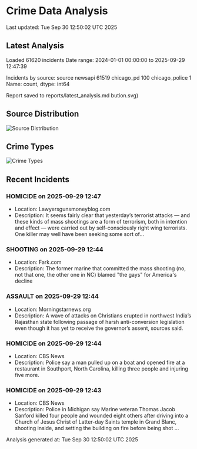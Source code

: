 # Crime Data Analysis
Last updated: Tue Sep 30 12:50:02 UTC 2025

## Latest Analysis

Loaded 61620 incidents
Date range: 2024-01-01 00:00:00 to 2025-09-29 12:47:39

Incidents by source:
source
newsapi           61519
chicago_pd          100
chicago_police        1
Name: count, dtype: int64

Report saved to reports/latest_analysis.md
bution.svg)

## Source Distribution
![Source Distribution](images/source_distribution.svg)

## Crime Types
![Crime Types](images/crime_types.svg)

## Recent Incidents

### HOMICIDE on 2025-09-29 12:47
- Location: Lawyersgunsmoneyblog.com
- Description: It seems fairly clear that yesterday’s terrorist attacks — and these kinds of mass shootings are a form of terrorism, both in intention and effect — were carried out by self-consciously right wing terrorists. One killer may well have been seeking some sort of…


### SHOOTING on 2025-09-29 12:44
- Location: Fark.com
- Description: The former marine that committed the mass shooting (no, not that one, the other one in NC) blamed "the gays" for America's decline


### ASSAULT on 2025-09-29 12:44
- Location: Morningstarnews.org
- Description: A wave of attacks on Christians erupted in northwest India’s Rajasthan state following passage of harsh anti-conversion legislation even though it has yet to receive the governor’s assent, sources said.


### HOMICIDE on 2025-09-29 12:44
- Location: CBS News
- Description: Police say a man pulled up on a boat and opened fire at a restaurant in Southport, North Carolina, killing three people and injuring five more.


### HOMICIDE on 2025-09-29 12:43
- Location: CBS News
- Description: Police in Michigan say Marine veteran Thomas Jacob Sanford killed four people and wounded eight others after driving into a Church of Jesus Christ of Latter-day Saints temple in Grand Blanc, shooting inside, and setting the building on fire before being shot …

Analysis generated at: Tue Sep 30 12:50:02 UTC 2025
